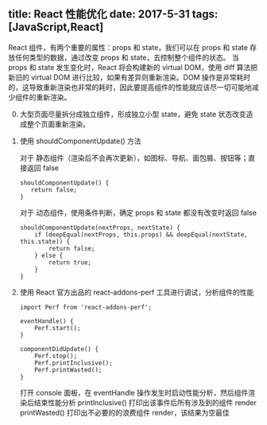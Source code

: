 title: React 性能优化
date: 2017-5-31
tags: [JavaScript,React]
---

React 组件，有两个重要的属性：props 和 state，我们可以在 props 和 state 存放任何类型的数据，通过改变 props 和 state，去控制整个组件的状态。
当 props 和 state 发生变化时，React 将会构建新的 virtual DOM，使用 diff 算法把新旧的 virtual DOM 进行比较，如果有差异则重新渲染。DOM 操作是非常耗时的，这导致重新渲染也非常的耗时，因此要提高组件的性能就应该尽一切可能地减少组件的重新渲染。

0. 大型页面尽量拆分成独立组件，形成独立小型 state，避免 state 状态改变造成整个页面重新渲染。
0. 使用 shouldComponentUpdate() 方法

   对于 静态组件（渲染后不会再次更新），如图标、导航、面包屑、按钮等；直接返回 false
    ```
    shouldComponentUpdate() {
       return false;
    }
    ```

   对于 动态组件，使用条件判断，确定 props 和 state 都没有改变时返回 false
    ```
    shouldComponentUpdate(nextProps, nextState) {
        if (deepEqual(nextProps, this.props) && deepEqual(nextState, this.state)) {
            return false;
        } else {
            return true;
        }
    }
    ```

0. 使用 React 官方出品的 react-addons-perf 工具进行调试，分析组件的性能

    ```
    import Perf from 'react-addons-perf';

    eventHandle() {
        Perf.start();
    }

    componentDidUpdate() {
        Perf.stop();
        Perf.printInclusive();
        Perf.printWasted();
    }
    ```

    打开 console 面板，在 eventHandle 操作发生时启动性能分析，然后组件渲染后结束性能分析
    printInclusive() 打印出该事件后所有涉及到的组件 render
    printWasted() 打印出不必要的的浪费组件 render，该结果为空最佳
